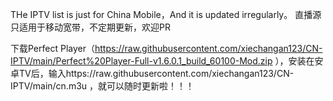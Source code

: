 THe IPTV list is just for China Mobile，And it is updated irregularly。
直播源只适用于移动宽带，不定期更新，欢迎PR

下载Perfect Player（https://raw.githubusercontent.com/xiechangan123/CN-IPTV/main/Perfect%20Player-Full-v1.6.0.1_build_60100-Mod.zip ），安装在安卓TV后，输入https://raw.githubusercontent.com/xiechangan123/CN-IPTV/main/cn.m3u ，就可以随时更新啦！！！
